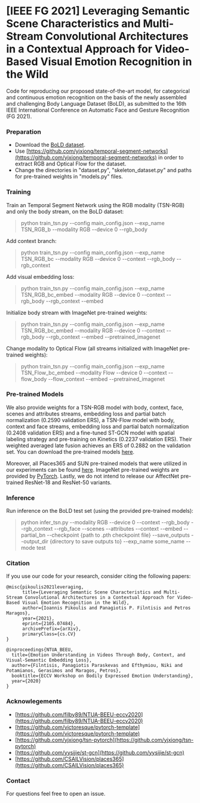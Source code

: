 # [IEEE FG 2021] Leveraging Semantic Scene Characteristics and Multi-Stream Convolutional Architectures in a Contextual Approach for Video-Based Visual Emotion Recognition in the Wild

Code for reproducing our proposed state-of-the-art model, for categorical and continuous emotion recognition on the basis of the newly assembled and challenging Body Language Dataset (BoLD), as submitted to the 16th IEEE International Conference on Automatic Face and Gesture Recognition (FG 2021).

### Preparation

* Download the [BoLD dataset](https://cydar.ist.psu.edu/emotionchallenge/index.php).
* Use [https://github.com/yjxiong/temporal-segment-networks](https://github.com/yjxiong/temporal-segment-networks) in order to extract RGB and Optical Flow for the dataset.
* Change the directories in "dataset.py", "skeleton_dataset.py" and paths for pre-trained weights in "models.py" files.

### Training

Train an Temporal Segment Network using the RGB modality (TSN-RGB) and only the body stream, on the BoLD dataset:

> python train_tsn.py --config main_config.json --exp_name TSN_RGB_b --modality RGB --device 0 --rgb_body  

Add context branch:

> python train_tsn.py --config main_config.json --exp_name TSN_RGB_bc --modality RGB --device 0 --context --rgb_body --rgb_context

Add visual embedding loss:

> python train_tsn.py --config main_config.json --exp_name TSN_RGB_bc_embed --modality RGB --device 0 --context --rgb_body --rgb_context --embed

Initialize body stream with ImageNet pre-trained weights:

> python train_tsn.py --config main_config.json --exp_name TSN_RGB_bc_embed --modality RGB --device 0 --context --rgb_body --rgb_context --embed --pretrained_imagenet

Change modality to Optical Flow (all streams initialized with ImageNet pre-trained weights):

> python train_tsn.py --config main_config.json --exp_name TSN_Flow_bc_embed --modality Flow --device 0 --context --flow_body --flow_context --embed --pretrained_imagenet

### Pre-trained Models

We also provide weights for a TSN-RGB model with body, context, face, scenes and attributes streams, embedding loss and partial batch normalization (0.2590 validation ERS), a TSN-Flow model with body, context and face streams, embedding loss and partial batch normalization (0.2408 validation ERS) and a fine-tuned ST-GCN model with spatial labeling strategy and pre-training on Kinetics (0.2237 validation ERS). Their weighted averaged late fusion achieves an ERS of 0.2882 on the validation set. You can download the pre-trained models [here](https://drive.google.com/drive/folders/18CAU2WX61BRB2dK6ABKM7R1mDA8iR3Vz?usp=sharing).

Moreover, all Places365 and SUN pre-trained models that were utilized in our experiments can be found [here](https://github.com/CSAILVision/places365). ImageNet pre-trained weights are provided by [PyTorch](https://pytorch.org/vision/stable/models.html). Lastly, we do not intend to release our AffectNet pre-trained ResNet-18 and ResNet-50 variants. 

### Inference

Run inference on the BoLD test set (using the provided pre-trained models): 

> python infer_tsn.py --modality RGB --device 0 --context --rgb_body --rgb_context --rgb_face --scenes --attributes --context --embed --partial_bn --checkpoint {path to .pth checkpoint file} --save_outputs --output_dir {directory to save outputs to} --exp_name some_name --mode test

### Citation

If you use our code for your research, consider citing the following papers:
```
@misc{pikoulis2021leveraging,
      title={Leveraging Semantic Scene Characteristics and Multi-Stream Convolutional Architectures in a Contextual Approach for Video-Based Visual Emotion Recognition in the Wild}, 
      author={Ioannis Pikoulis and Panagiotis P. Filntisis and Petros Maragos},
      year={2021},
      eprint={2105.07484},
      archivePrefix={arXiv},
      primaryClass={cs.CV}
}

@inproceedings{NTUA_BEEU,
  title={Emotion Understanding in Videos Through Body, Context, and Visual-Semantic Embedding Loss},
  author={Filntisis, Panagiotis Paraskevas and Efthymiou, Niki and Potamianos, Gerasimos and Maragos, Petros},
  booktitle={ECCV Workshop on Bodily Expressed Emotion Understanding},
  year={2020}
}
```
### Acknowlegements

* [https://github.com/filby89/NTUA-BEEU-eccv2020](https://github.com/filby89/NTUA-BEEU-eccv2020)
* [https://github.com/victoresque/pytorch-template](https://github.com/victoresque/pytorch-template)
* [https://github.com/yjxiong/tsn-pytorch](https://github.com/yjxiong/tsn-pytorch)
* [https://github.com/yysijie/st-gcn](https://github.com/yysijie/st-gcn)
* [https://github.com/CSAILVision/places365](https://github.com/CSAILVision/places365)

### Contact

For questions feel free to open an issue.
